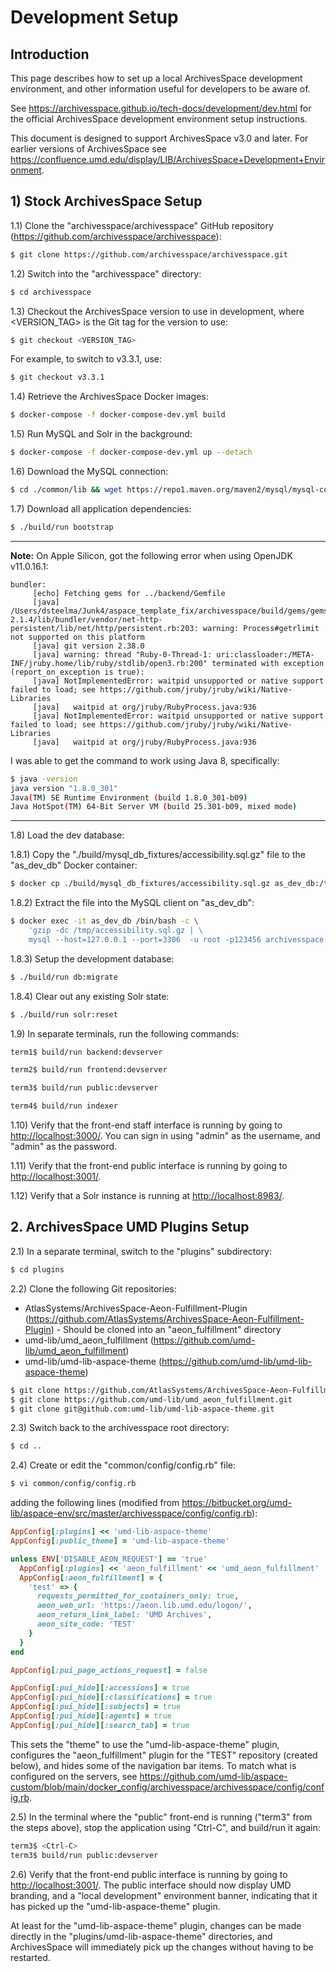 # Development Setup

## Introduction

This page describes how to set up a local ArchivesSpace development environment,
and other information useful for developers to be aware of.

See <https://archivesspace.github.io/tech-docs/development/dev.html> for the
official ArchivesSpace development environment setup instructions.

This document is designed to support ArchivesSpace v3.0 and later. For earlier
versions of ArchivesSpace see
<https://confluence.umd.edu/display/LIB/ArchivesSpace+Development+Environment>.

## 1) Stock ArchivesSpace Setup

1.1) Clone the "archivesspace/archivesspace" GitHub repository (<https://github.com/archivesspace/archivesspace>):

```bash
$ git clone https://github.com/archivesspace/archivesspace.git
```

1.2) Switch into the "archivesspace" directory:

```bash
$ cd archivesspace
```

1.3) Checkout the ArchivesSpace version to use in development, where
     <VERSION_TAG> is the Git tag for the version to use:

```bash
$ git checkout <VERSION_TAG>
```

For example, to switch to v3.3.1, use:

```bash
$ git checkout v3.3.1
```

1.4) Retrieve the ArchivesSpace Docker images:

```bash
$ docker-compose -f docker-compose-dev.yml build
```

1.5) Run MySQL and Solr in the background:

```bash
$ docker-compose -f docker-compose-dev.yml up --detach
```

1.6) Download the MySQL connection:

```bash
$ cd ./common/lib && wget https://repo1.maven.org/maven2/mysql/mysql-connector-java/8.0.23/mysql-connector-java-8.0.23.jar && cd -
```

1.7) Download all application dependencies:

```bash
$ ./build/run bootstrap
```

---
**Note:**  On Apple Silicon, got the following error when using
OpenJDK v11.0.16.1:

```text
bundler:
     [echo] Fetching gems for ../backend/Gemfile
     [java] /Users/dsteelma/Junk4/aspace_template_fix/archivesspace/build/gems/gems/bundler-2.1.4/lib/bundler/vendor/net-http-persistent/lib/net/http/persistent.rb:203: warning: Process#getrlimit not supported on this platform
     [java] git version 2.38.0
     [java] warning: thread "Ruby-0-Thread-1: uri:classloader:/META-INF/jruby.home/lib/ruby/stdlib/open3.rb:200" terminated with exception (report_on_exception is true):
     [java] NotImplementedError: waitpid unsupported or native support failed to load; see https://github.com/jruby/jruby/wiki/Native-Libraries
     [java]   waitpid at org/jruby/RubyProcess.java:936
     [java] NotImplementedError: waitpid unsupported or native support failed to load; see https://github.com/jruby/jruby/wiki/Native-Libraries
     [java]   waitpid at org/jruby/RubyProcess.java:936
```

I was able to get the command to work using Java 8, specifically:

```bash
$ java -version
java version "1.8.0_301"
Java(TM) SE Runtime Environment (build 1.8.0_301-b09)
Java HotSpot(TM) 64-Bit Server VM (build 25.301-b09, mixed mode)
```

---

1.8) Load the dev database:

1.8.1) Copy the "./build/mysql_db_fixtures/accessibility.sql.gz" file to the
"as_dev_db" Docker container:

```bash
$ docker cp ./build/mysql_db_fixtures/accessibility.sql.gz as_dev_db:/tmp/
```

1.8.2) Extract the file into the MySQL client on "as_dev_db":

```bash
$ docker exec -it as_dev_db /bin/bash -c \
    'gzip -dc /tmp/accessibility.sql.gz | \
    mysql --host=127.0.0.1 --port=3306  -u root -p123456 archivesspace'
```

1.8.3) Setup the development database:

```bash
$ ./build/run db:migrate
```

1.8.4) Clear out any existing Solr state:

```bash
$ ./build/run solr:reset
```

1.9) In separate terminals, run the following commands:

```bash
term1$ build/run backend:devserver

term2$ build/run frontend:devserver

term3$ build/run public:devserver

term4$ build/run indexer
```

1.10) Verify that the front-end staff interface is running by going to
<http://localhost:3000/>. You can sign in using "admin" as the username, and
"admin" as the password.

1.11) Verify that the front-end public interface is running by going to
<http://localhost:3001/>.

1.12) Verify that a Solr instance is running at <http://localhost:8983/>.

## 2. ArchivesSpace UMD Plugins Setup

2.1) In a separate terminal, switch to the "plugins" subdirectory:

```bash
$ cd plugins
```

2.2) Clone the following Git repositories:

* AtlasSystems/ArchivesSpace-Aeon-Fulfillment-Plugin
  (<https://github.com/AtlasSystems/ArchivesSpace-Aeon-Fulfillment-Plugin>) -
  Should be cloned into an "aeon_fulfillment" directory
* umd-lib/umd_aeon_fulfillment (<https://github.com/umd-lib/umd_aeon_fulfillment>)
* umd-lib/umd-lib-aspace-theme (<https://github.com/umd-lib/umd-lib-aspace-theme>)

```bash
$ git clone https://github.com/AtlasSystems/ArchivesSpace-Aeon-Fulfillment-Plugin.git aeon_fulfillment
$ git clone https://github.com/umd-lib/umd_aeon_fulfillment.git
$ git clone git@github.com:umd-lib/umd-lib-aspace-theme.git
```

2.3) Switch back to the archivesspace root directory:

```bash
$ cd ..
```

2.4) Create or edit the "common/config/config.rb" file:

```bash
$ vi common/config/config.rb
```

adding the following lines (modified from https://bitbucket.org/umd-lib/aspace-env/src/master/archivesspace/config/config.rb):

```ruby
AppConfig[:plugins] << 'umd-lib-aspace-theme'
AppConfig[:public_theme] = 'umd-lib-aspace-theme'

unless ENV['DISABLE_AEON_REQUEST'] == 'true'
  AppConfig[:plugins] << 'aeon_fulfillment' << 'umd_aeon_fulfillment'
  AppConfig[:aeon_fulfillment] = {
    'test' => {
      requests_permitted_for_containers_only: true,
      aeon_web_url: 'https://aeon.lib.umd.edu/logon/',
      aeon_return_link_label: 'UMD Archives',
      aeon_site_code: 'TEST'
    }
  }
end

AppConfig[:pui_page_actions_request] = false

AppConfig[:pui_hide][:accessions] = true
AppConfig[:pui_hide][:classifications] = true
AppConfig[:pui_hide][:subjects] = true
AppConfig[:pui_hide][:agents] = true
AppConfig[:pui_hide][:search_tab] = true
```

This sets the "theme" to use the "umd-lib-aspace-theme" plugin, configures the
"aeon_fulfillment" plugin for the "TEST" repository (created below), and hides
some of the navigation bar items. To match what is configured on the servers,
see <https://github.com/umd-lib/aspace-custom/blob/main/docker_config/archivesspace/archivesspace/config/config.rb>.

2.5) In the terminal where the "public" front-end is running ("term3" from the
steps above), stop the application using "Ctrl-C", and build/run it again:

```bash
term3$ <Ctrl-C>
term3$ build/run public:devserver
```

2.6) Verify that the front-end public interface is running by going to
<http://localhost:3001/>. The public interface should now display UMD branding,
and a "local development" environment banner, indicating that it has picked up
the "umd-lib-aspace-theme" plugin.

At least for the "umd-lib-aspace-theme" plugin, changes can be made directly in
the "plugins/umd-lib-aspace-theme" directories, and ArchivesSpace will
immediately pick up the changes without having to be restarted.
